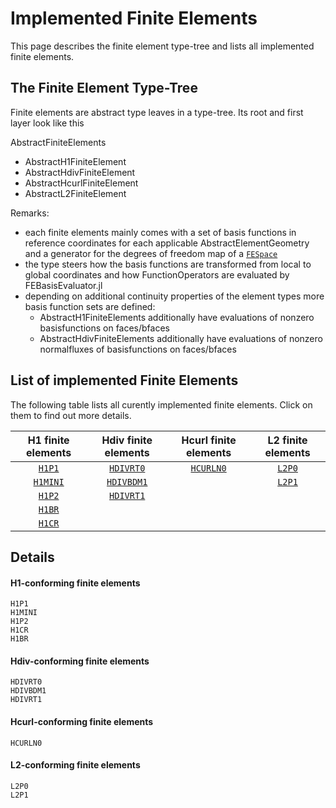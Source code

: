 
# Implemented Finite Elements

This page describes the finite element type-tree and lists all implemented finite elements.



## The Finite Element Type-Tree

Finite elements are abstract type leaves in a type-tree. Its root and first layer look like this

AbstractFiniteElements
- AbstractH1FiniteElement
- AbstractHdivFiniteElement
- AbstractHcurlFiniteElement
- AbstractL2FiniteElement


Remarks:
- each finite elements mainly comes with a set of basis functions in reference coordinates for each applicable AbstractElementGeometry and a generator for the degrees of freedom map of a [`FESpace`](@ref)
- the type steers how the basis functions are transformed from local to global coordinates and how FunctionOperators are evaluated by FEBasisEvaluator.jl
- depending on additional continuity properties of the element types more basis function sets are defined:
    - AbstractH1FiniteElements additionally have evaluations of nonzero basisfunctions on faces/bfaces
    - AbstractHdivFiniteElements additionally have evaluations of nonzero normalfluxes of basisfunctions on faces/bfaces


## List of implemented Finite Elements

The following table lists all curently implemented finite elements. Click on them to find out more details.


| H1 finite elements | Hdiv finite elements | Hcurl finite elements | L2 finite elements |
| :----------------: | :------------------: | :-------------------: | :----------------: |
| [`H1P1`](@ref)     | [`HDIVRT0`](@ref)    | [`HCURLN0`](@ref)     | [`L2P0`](@ref)     |
| [`H1MINI`](@ref)   | [`HDIVBDM1`](@ref)   |                       | [`L2P1`](@ref)     |
| [`H1P2`](@ref)     | [`HDIVRT1`](@ref)    |                       |                    |
| [`H1BR`](@ref)     |                      |                       |                    |
| [`H1CR`](@ref)     |                      |                       |                    |



## Details

#### H1-conforming finite elements
```@docs
H1P1
H1MINI
H1P2
H1CR
H1BR
```

#### Hdiv-conforming finite elements

```@docs
HDIVRT0
HDIVBDM1
HDIVRT1
```

#### Hcurl-conforming finite elements

```@docs
HCURLN0
```

#### L2-conforming finite elements

```@docs
L2P0
L2P1
```
